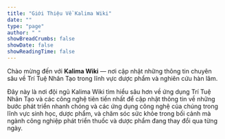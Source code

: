 ```yaml
---
title: "Giới Thiệu Về Kalima Wiki"
date: ""
type: "page"
author: " "
showBreadCrumbs: false
showDate: false
showReadingTime: false
---
```


Chào mừng đến với **Kalima Wiki** — nơi cập nhật những thông tin chuyên sâu về Trí Tuệ Nhân Tạo trong lĩnh vực dược phẩm và nghiên cứu hàn lâm.

Đây này là nơi đội ngũ Kalima Wiki tìm hiểu sâu hơn về ứng dụng Trí Tuệ Nhân Tạo và các công nghệ tiên tiến nhất để cập nhật thông tin về những bước phát triển nhanh chóng và các ứng dụng công nghệ của chúng trong lĩnh vực sinh học, dược phẩm, và chăm sóc sức khỏe trong bối cảnh mà ngành công nghiệp phát triển thuốc và dược phẩm đang thay đổi qua từng ngày.

